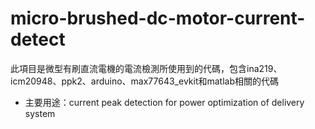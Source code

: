 # micro-brushed-dc-motor-current-detect
此項目是微型有刷直流電機的電流檢測所使用到的代碼，包含ina219、icm20948、ppk2、arduino、max77643_evkit和matlab相關的代碼
- 主要用途：current peak detection for power optimization of delivery system
